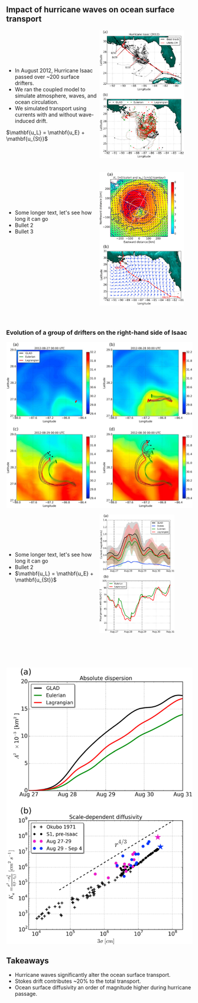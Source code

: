 <section>

## Impact of hurricane waves on ocean surface transport
</section>

<section>

<div style="display: flex; flex-direction: row;">

<div style="flex: 1">
  <ul style="margin-top: 100px">
    <li>In August 2012, Hurricane Isaac passed over ~200 surface drifters.</li>
    <li>We ran the coupled model to simulate atmosphere, waves, and ocean circulation.</li>
    <li>We simulated transport using currents with and without wave-induced drift.</li>
  </ul>
  $\mathbf{u_L} = \mathbf{u_E} + \mathbf{u_{St}}$
</div>

<div style="flex: 1">
  <img height=90% src="assets/Curcic_etal_2016_GRL_fig01.png"></img>
</div>

</div>
</section>


<section>

<div style="display: flex; flex-direction: row;">

<div style="flex: 1">
  <ul style="margin-top: 100px">
    <li>Some longer text, let's see how long it can go</li>
    <li>Bullet 2</li>
    <li>Bullet 3</li>
  </ul>
</div>

<div style="flex: 1">
  <img height=90% src="assets/Curcic_etal_2016_GRL_fig02.png"></img>
</div>

</div>
</section>


<section>

### Evolution of a group of drifters on the right-hand side of Isaac

<img width=600 src="assets/Curcic_etal_2016_GRL_fig03.png"></img>
</section>


<section>

<div style="display: flex; flex-direction: row;">

<div style="flex: 1">
  <ul style="margin-top: 100px">
    <li>Some longer text, let's see how long it can go</li>
    <li>Bullet 2</li>
    <li>$\mathbf{u_L} = \mathbf{u_E} + \mathbf{u_{St}}$</li>
  </ul>
</div>

<div style="flex: 1">
  <img height=80% src="assets/Curcic_etal_2016_GRL_fig04.png"></img>
</div>

</div>
</section>

<section>

<img width=700 src="assets/Curcic_etal_2016_GRL_fig05.png"></img>
</section>


<section>

## Takeaways

* Hurricane waves significantly alter the ocean surface transport.
* Stokes drift contributes ~20% to the total transport.
* Ocean surface diffusivity an order of magnitude higher during hurricane passage.
</section>

